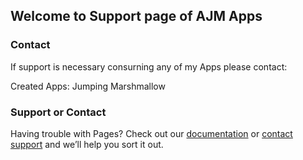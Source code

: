 ## Welcome to Support page of AJM Apps

### Contact

If support is necessary consurning any of my Apps please contact: 

Created Apps:
Jumping Marshmallow















### Support or Contact

Having trouble with Pages? Check out our [documentation](https://help.github.com/categories/github-pages-basics/) or [contact support](https://github.com/contact) and we’ll help you sort it out.
